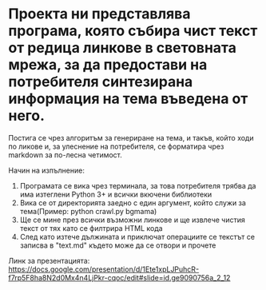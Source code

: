 ﻿# Проекта ни представлява програма, която събира чист текст от редица линкове в световната мрежа, за да предостави на потребителя синтезирана информация на тема въведена от него.

Постига се чрез алгоритъм за генериране на тема, и такъв, който ходи по ликове и, за улеснение на потребителя, се форматира
чрез markdown за по-лесна четимост.

Начин на изпълнение:

1. Програмата се вика чрез терминала, за това потребителя трябва да има изтеглени Python 3+ и всички вкючени библиотеки
2. Вика се от директорията заедно с един аргумент, който служи за тема(Пример: python crawl.py bgmama)
3. Ще се мине през всички възможни линкове и ще извлече чистия текст от тях като се филтрира HTML кода
4. След като изтече дължината и приключат операциите се текстът се записва в "text.md" където може да се отвори и прочете

Линк за презентацията:
https://docs.google.com/presentation/d/1Ete1xpLJPuhcR-f7rp5F8ha8N2d0Mx4n4LjPkr-cqoc/edit#slide=id.ge9090756a_2_12
